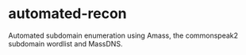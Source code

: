 # automated-recon
Automated subdomain enumeration using Amass, the commonspeak2 subdomain wordlist and MassDNS. 
